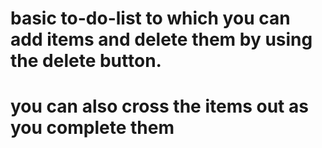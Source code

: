 # basic to-do-list to which you can add items and delete them by using the delete button.
# you can also cross the items out as you complete them
